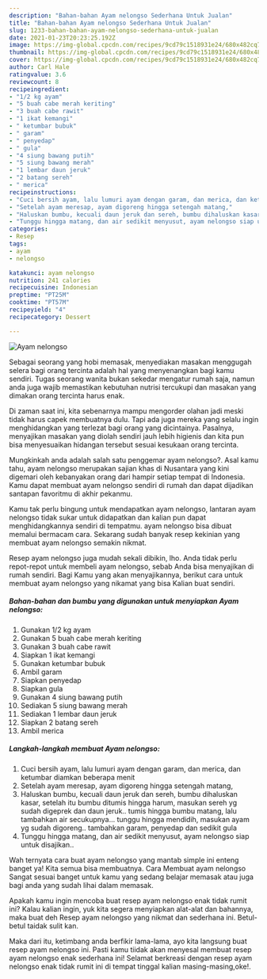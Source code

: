 ```yaml
---
description: "Bahan-bahan Ayam nelongso Sederhana Untuk Jualan"
title: "Bahan-bahan Ayam nelongso Sederhana Untuk Jualan"
slug: 1233-bahan-bahan-ayam-nelongso-sederhana-untuk-jualan
date: 2021-01-23T20:23:25.192Z
image: https://img-global.cpcdn.com/recipes/9cd79c1518931e24/680x482cq70/ayam-nelongso-foto-resep-utama.jpg
thumbnail: https://img-global.cpcdn.com/recipes/9cd79c1518931e24/680x482cq70/ayam-nelongso-foto-resep-utama.jpg
cover: https://img-global.cpcdn.com/recipes/9cd79c1518931e24/680x482cq70/ayam-nelongso-foto-resep-utama.jpg
author: Carl Hale
ratingvalue: 3.6
reviewcount: 8
recipeingredient:
- "1/2 kg ayam"
- "5 buah cabe merah keriting"
- "3 buah cabe rawit"
- "1 ikat kemangi"
- " ketumbar bubuk"
- " garam"
- " penyedap"
- " gula"
- "4 siung bawang putih"
- "5 siung bawang merah"
- "1 lembar daun jeruk"
- "2 batang sereh"
- " merica"
recipeinstructions:
- "Cuci bersih ayam, lalu lumuri ayam dengan garam, dan merica, dan ketumbar diamkan beberapa menit"
- "Setelah ayam meresap, ayam digoreng hingga setengah matang,"
- "Haluskan bumbu, kecuali daun jeruk dan sereh, bumbu dihaluskan kasar, setelah itu bumbu ditumis hingga harum, masukan sereh yg sudah digeprek dan daun jeruk.. tumis hingga bumbu matang, lalu tambahkan air secukupnya... tunggu hingga mendidih, masukan ayam yg sudah digoreng.. tambahkan garam, penyedap dan sedikit gula"
- "Tunggu hingga matang, dan air sedikit menyusut, ayam nelongso siap untuk disajikan.."
categories:
- Resep
tags:
- ayam
- nelongso

katakunci: ayam nelongso 
nutrition: 241 calories
recipecuisine: Indonesian
preptime: "PT25M"
cooktime: "PT57M"
recipeyield: "4"
recipecategory: Dessert

---
```



![Ayam nelongso](https://img-global.cpcdn.com/recipes/9cd79c1518931e24/680x482cq70/ayam-nelongso-foto-resep-utama.jpg)

Sebagai seorang yang hobi memasak, menyediakan masakan menggugah selera bagi orang tercinta adalah hal yang menyenangkan bagi kamu sendiri. Tugas seorang  wanita bukan sekedar mengatur rumah saja, namun anda juga wajib memastikan kebutuhan nutrisi tercukupi dan masakan yang dimakan orang tercinta harus enak.

Di zaman  saat ini, kita sebenarnya mampu mengorder olahan jadi meski tidak harus capek membuatnya dulu. Tapi ada juga mereka yang selalu ingin menghidangkan yang terlezat bagi orang yang dicintainya. Pasalnya, menyajikan masakan yang diolah sendiri jauh lebih higienis dan kita pun bisa menyesuaikan hidangan tersebut sesuai kesukaan orang tercinta. 



Mungkinkah anda adalah salah satu penggemar ayam nelongso?. Asal kamu tahu, ayam nelongso merupakan sajian khas di Nusantara yang kini digemari oleh kebanyakan orang dari hampir setiap tempat di Indonesia. Kamu dapat membuat ayam nelongso sendiri di rumah dan dapat dijadikan santapan favoritmu di akhir pekanmu.

Kamu tak perlu bingung untuk mendapatkan ayam nelongso, lantaran ayam nelongso tidak sukar untuk didapatkan dan kalian pun dapat menghidangkannya sendiri di tempatmu. ayam nelongso bisa dibuat memalui bermacam cara. Sekarang sudah banyak resep kekinian yang membuat ayam nelongso semakin nikmat.

Resep ayam nelongso juga mudah sekali dibikin, lho. Anda tidak perlu repot-repot untuk membeli ayam nelongso, sebab Anda bisa menyajikan di rumah sendiri. Bagi Kamu yang akan menyajikannya, berikut cara untuk membuat ayam nelongso yang nikamat yang bisa Kalian buat sendiri.

<!--inarticleads1-->

##### Bahan-bahan dan bumbu yang digunakan untuk menyiapkan Ayam nelongso:

1. Gunakan 1/2 kg ayam
1. Gunakan 5 buah cabe merah keriting
1. Gunakan 3 buah cabe rawit
1. Siapkan 1 ikat kemangi
1. Gunakan  ketumbar bubuk
1. Ambil  garam
1. Siapkan  penyedap
1. Siapkan  gula
1. Gunakan 4 siung bawang putih
1. Sediakan 5 siung bawang merah
1. Sediakan 1 lembar daun jeruk
1. Siapkan 2 batang sereh
1. Ambil  merica




<!--inarticleads2-->

##### Langkah-langkah membuat Ayam nelongso:

1. Cuci bersih ayam, lalu lumuri ayam dengan garam, dan merica, dan ketumbar diamkan beberapa menit
1. Setelah ayam meresap, ayam digoreng hingga setengah matang,
1. Haluskan bumbu, kecuali daun jeruk dan sereh, bumbu dihaluskan kasar, setelah itu bumbu ditumis hingga harum, masukan sereh yg sudah digeprek dan daun jeruk.. tumis hingga bumbu matang, lalu tambahkan air secukupnya... tunggu hingga mendidih, masukan ayam yg sudah digoreng.. tambahkan garam, penyedap dan sedikit gula
1. Tunggu hingga matang, dan air sedikit menyusut, ayam nelongso siap untuk disajikan..




Wah ternyata cara buat ayam nelongso yang mantab simple ini enteng banget ya! Kita semua bisa membuatnya. Cara Membuat ayam nelongso Sangat sesuai banget untuk kamu yang sedang belajar memasak atau juga bagi anda yang sudah lihai dalam memasak.

Apakah kamu ingin mencoba buat resep ayam nelongso enak tidak rumit ini? Kalau kalian ingin, yuk kita segera menyiapkan alat-alat dan bahannya, maka buat deh Resep ayam nelongso yang nikmat dan sederhana ini. Betul-betul taidak sulit kan. 

Maka dari itu, ketimbang anda berfikir lama-lama, ayo kita langsung buat resep ayam nelongso ini. Pasti kamu tiidak akan menyesal membuat resep ayam nelongso enak sederhana ini! Selamat berkreasi dengan resep ayam nelongso enak tidak rumit ini di tempat tinggal kalian masing-masing,oke!.

